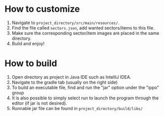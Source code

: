 # How to customize
1. Navigate to ```project_directory/src/main/resources/```.
2. Find the file called ```sectors.json```, add wanted sectors/items to this file. 
3. Make sure the corresponding sector/item images are placed in the same directory.
4. Build and enjoy!

# How to build
1. Open directory as project in Java IDE such as IntelliJ IDEA.
2. Navigate to the gradle tab (usually on the right side)
3. To build an executable file, find and run the "jar" option under the "ippo" group
4. It is also possible to simply select run to launch the program through the editor (if jar is not desired).
5. Runnable jar file can be found in ```project_directory/build/libs/```
